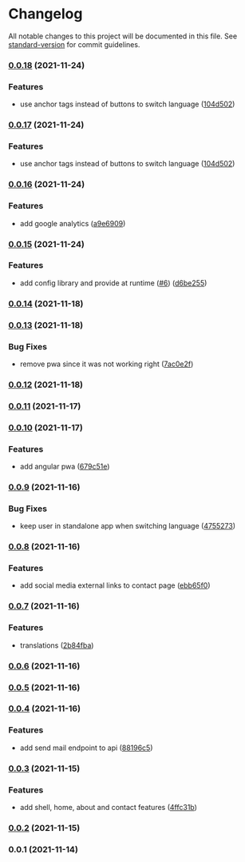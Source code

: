 # Changelog

All notable changes to this project will be documented in this file. See [standard-version](https://github.com/conventional-changelog/standard-version) for commit guidelines.

### [0.0.18](https://github.com/jasonruesch/jasonruesch/compare/v0.0.16...v0.0.18) (2021-11-24)


### Features

* use anchor tags instead of buttons to switch language ([104d502](https://github.com/jasonruesch/jasonruesch/commit/104d5028e2d54101728727c3e4833a63a4898d35))

### [0.0.17](https://github.com/jasonruesch/jasonruesch/compare/v0.0.16...v0.0.17) (2021-11-24)


### Features

* use anchor tags instead of buttons to switch language ([104d502](https://github.com/jasonruesch/jasonruesch/commit/104d5028e2d54101728727c3e4833a63a4898d35))

### [0.0.16](https://github.com/jasonruesch/jasonruesch/compare/v0.0.15...v0.0.16) (2021-11-24)


### Features

* add google analytics ([a9e6909](https://github.com/jasonruesch/jasonruesch/commit/a9e69096e65345fddd6a8e703ec5920beaa024cd))

### [0.0.15](https://github.com/jasonruesch/jasonruesch/compare/v0.0.14...v0.0.15) (2021-11-24)


### Features

* add config library and provide at runtime ([#6](https://github.com/jasonruesch/jasonruesch/issues/6)) ([d6be255](https://github.com/jasonruesch/jasonruesch/commit/d6be2559cdfbe0743e3e8374bc60e4ae824420cc))

### [0.0.14](https://github.com/jasonruesch/jasonruesch/compare/v0.0.13...v0.0.14) (2021-11-18)

### [0.0.13](https://github.com/jasonruesch/jasonruesch/compare/v0.0.12...v0.0.13) (2021-11-18)


### Bug Fixes

* remove pwa since it was not working right ([7ac0e2f](https://github.com/jasonruesch/jasonruesch/commit/7ac0e2fbefd36e5735795e42276c76274b89e13f))

### [0.0.12](https://github.com/jasonruesch/jasonruesch/compare/v0.0.11...v0.0.12) (2021-11-18)

### [0.0.11](https://github.com/jasonruesch/jasonruesch/compare/v0.0.10...v0.0.11) (2021-11-17)

### [0.0.10](https://github.com/jasonruesch/jasonruesch/compare/v0.0.9...v0.0.10) (2021-11-17)


### Features

* add angular pwa ([679c51e](https://github.com/jasonruesch/jasonruesch/commit/679c51e6d3d77c42ae39f6d700b4e9f2b092718a))

### [0.0.9](https://github.com/jasonruesch/jasonruesch/compare/v0.0.8...v0.0.9) (2021-11-16)


### Bug Fixes

* keep user in standalone app when switching language ([4755273](https://github.com/jasonruesch/jasonruesch/commit/4755273b11849a1bd34ba35156f321294c0d4b88))

### [0.0.8](https://github.com/jasonruesch/jasonruesch/compare/v0.0.7...v0.0.8) (2021-11-16)


### Features

* add social media external links to contact page ([ebb65f0](https://github.com/jasonruesch/jasonruesch/commit/ebb65f0a67ce45e618ab11225f9c8b180ed11f85))

### [0.0.7](https://github.com/jasonruesch/jasonruesch/compare/v0.0.6...v0.0.7) (2021-11-16)


### Features

* translations ([2b84fba](https://github.com/jasonruesch/jasonruesch/commit/2b84fba7e4f3df5bb0238d4f720c8ee2fcd25d26))

### [0.0.6](https://github.com/jasonruesch/jasonruesch/compare/v0.0.5...v0.0.6) (2021-11-16)

### [0.0.5](https://github.com/jasonruesch/jasonruesch/compare/v0.0.4...v0.0.5) (2021-11-16)

### [0.0.4](https://github.com/jasonruesch/jasonruesch/compare/v0.0.3...v0.0.4) (2021-11-16)


### Features

* add send mail endpoint to api ([88196c5](https://github.com/jasonruesch/jasonruesch/commit/88196c5c2ea501e189bdc5ba68abcf9f14d3b7c7))

### [0.0.3](https://github.com/jasonruesch/jasonruesch/compare/v0.0.2...v0.0.3) (2021-11-15)


### Features

* add shell, home, about and contact features ([4ffc31b](https://github.com/jasonruesch/jasonruesch/commit/4ffc31ba16890956e9301cca376b4e3777d799d7))

### [0.0.2](https://github.com/jasonruesch/jasonruesch/compare/v0.0.1...v0.0.2) (2021-11-15)

### 0.0.1 (2021-11-14)
